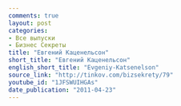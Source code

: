 ```yaml
---
comments: true
layout: post
categories:
- Все выпуски
- Бизнес Секреты
title: "Евгений Каценельсон"
short_title: "Евгений Каценельсон"
english_short_title: "Evgeniy-Katsenelson"
source_link: "http://tinkov.com/bizsekrety/79"
youtube_id: "1JFSWUIHGAs"
date_publication: "2011-04-23"
---
```


